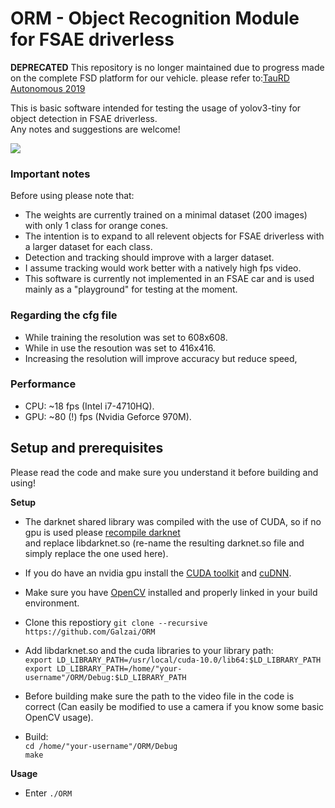 # ORM - Object Recognition Module for FSAE driverless 
**DEPRECATED** 
This repository is no longer maintained due to progress made on the complete FSD platform for our vehicle. 
please refer to:[TauRD Autonomous 2019](https://github.com/Galzai/TauRD-Autonomous-2019)   

This is basic software intended for testing the usage of yolov3-tiny for object detection in FSAE driverless.  
Any notes and suggestions are welcome!

[![](http://img.youtube.com/vi/_1xGcDi-pW8/0.jpg)](http://www.youtube.com/watch?v=_1xGcDi-pW8 "Yolov3-tiny cone test")

### Important notes
Before using please note that:
- The weights are currently trained on a minimal dataset (200 images) with only 1 class for orange cones.  
- The intention is to expand to all relevent objects for FSAE driverless with a larger dataset for each class.  
- Detection and tracking should improve with a larger dataset.  
- I assume tracking would work better with a natively high fps video.
- This software is currently not implemented in an FSAE car and is used mainly as a "playground" for testing at the moment. 

### Regarding the cfg file
- While training the resolution was set to 608x608.
- While in use the resoution was set to 416x416.
- Increasing the resolution will improve accuracy but reduce speed,

### Performance
- CPU: ~18 fps (Intel i7-4710HQ).
- GPU: ~80 (!) fps (Nvidia Geforce 970M).

## Setup and prerequisites
Please read the code and make sure you understand it before building and using!

**Setup**
- The darknet shared library was compiled with the use of CUDA, so if no gpu is used please [recompile darknet](https://github.com/AlexeyAB/darknet#how-to-compile-on-linux)  
and replace libdarknet.so (re-name the resulting darknet.so file and simply replace the one used here).

- If you do have an nvidia gpu install the [CUDA toolkit](https://developer.nvidia.com/cuda-downloads) and [cuDNN](https://developer.nvidia.com/cudnn).

- Make sure you have [OpenCV](https://docs.opencv.org/master/df/d65/tutorial_table_of_content_introduction.html) installed and properly linked in your build environment.

- Clone this repostiory `git clone --recursive https://github.com/Galzai/ORM`
- Add libdarknet.so and the cuda libraries to your library path:  
 `export LD_LIBRARY_PATH=/usr/local/cuda-10.0/lib64:$LD_LIBRARY_PATH`  
 `export LD_LIBRARY_PATH=/home/"your-username"/ORM/Debug:$LD_LIBRARY_PATH `
- Before building make sure the path to the video file in the code is correct (Can easily be modified to use a camera if you know some basic OpenCV usage).  
- Build:  
`cd /home/"your-username"/ORM/Debug`   
`make`

**Usage**

- Enter `./ORM`



